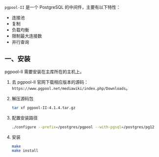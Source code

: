 `pgpool-II` 是一个 PostgreSQL 的中间件，主要有以下特性：

- 连接池
- 复制
- 负载均衡
- 限制最大连接数
- 并行查询

## 一、安装

pgpool-II 需要安装在主库所在的主机上。

1. 去 pgpool-II 官网下载相应版本的源码：`https://www.pgpool.net/mediawiki/index.php/Downloads`。

2. 解压源码包

   ```bash
   tar xf pgpool-II-4.1.4.tar.gz
   ```

3. 配置安装路径

   ```bash
   ./configure --prefix=/postgres/pgpool --with-pgsql=/postgres/pg12
   ```

4. 安装

   ```bash
   make
   make install
   ```

   